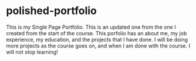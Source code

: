 # polished-portfolio

This is my Single Page Portfolio. This is an updated one from the one I created from the start of the course.
This porfolio has an about me, my job experience, my education, and the projects that I have done. I will be doing more projects as the course goes on, and when I am done with the course.
I will not stop learning!
